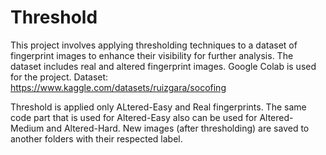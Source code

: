 # Threshold

This project involves applying thresholding techniques to a dataset of fingerprint images to enhance their visibility for further analysis. The dataset includes real and altered fingerprint images. Google Colab is used for the project. Dataset: https://www.kaggle.com/datasets/ruizgara/socofing

Threshold is applied only ALtered-Easy and Real fingerprints. The same code part that is used for Altered-Easy also can be used for Altered-Medium and Altered-Hard. New images (after thresholding) are saved to another folders with their respected label.
